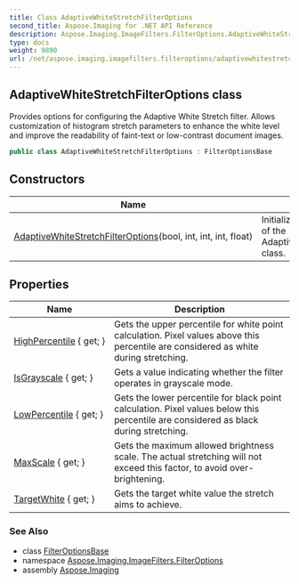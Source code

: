 ```yaml
---
title: Class AdaptiveWhiteStretchFilterOptions
second_title: Aspose.Imaging for .NET API Reference
description: Aspose.Imaging.ImageFilters.FilterOptions.AdaptiveWhiteStretchFilterOptions class. Provides options for configuring the Adaptive White Stretch filter. Allows customization of histogram stretch parameters to enhance the white level and improve the readability of fainttext or lowcontrast document images
type: docs
weight: 9890
url: /net/aspose.imaging.imagefilters.filteroptions/adaptivewhitestretchfilteroptions/
---
```

## AdaptiveWhiteStretchFilterOptions class

Provides options for configuring the Adaptive White Stretch filter. Allows customization of histogram stretch parameters to enhance the white level and improve the readability of faint-text or low-contrast document images.

```csharp
public class AdaptiveWhiteStretchFilterOptions : FilterOptionsBase
```

## Constructors

| Name | Description |
| --- | --- |
| [AdaptiveWhiteStretchFilterOptions](adaptivewhitestretchfilteroptions/)(bool, int, int, int, float) | Initializes a new instance of the AdaptiveWhiteStretchFilter class. |

## Properties

| Name | Description |
| --- | --- |
| [HighPercentile](../../aspose.imaging.imagefilters.filteroptions/adaptivewhitestretchfilteroptions/highpercentile/) { get; } | Gets the upper percentile for white point calculation. Pixel values above this percentile are considered as white during stretching. |
| [IsGrayscale](../../aspose.imaging.imagefilters.filteroptions/adaptivewhitestretchfilteroptions/isgrayscale/) { get; } | Gets a value indicating whether the filter operates in grayscale mode. |
| [LowPercentile](../../aspose.imaging.imagefilters.filteroptions/adaptivewhitestretchfilteroptions/lowpercentile/) { get; } | Gets the lower percentile for black point calculation. Pixel values below this percentile are considered as black during stretching. |
| [MaxScale](../../aspose.imaging.imagefilters.filteroptions/adaptivewhitestretchfilteroptions/maxscale/) { get; } | Gets the maximum allowed brightness scale. The actual stretching will not exceed this factor, to avoid over-brightening. |
| [TargetWhite](../../aspose.imaging.imagefilters.filteroptions/adaptivewhitestretchfilteroptions/targetwhite/) { get; } | Gets the target white value the stretch aims to achieve. |

### See Also

* class [FilterOptionsBase](../filteroptionsbase/)
* namespace [Aspose.Imaging.ImageFilters.FilterOptions](../../aspose.imaging.imagefilters.filteroptions/)
* assembly [Aspose.Imaging](../../)


